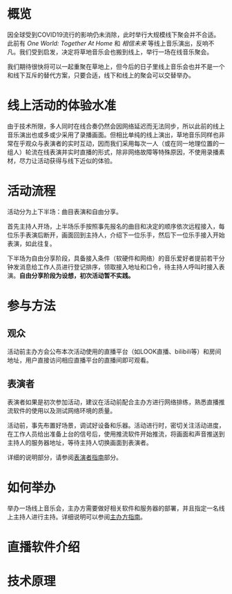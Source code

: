 # 概览
因全球受到COVID19流行的影响仍未消除，此时举行大规模线下聚会并不合适。此前有 *One World: Together At Home* 和 *相信未来* 等线上音乐演出，反响不凡。我们受到启发，决定将草地音乐会也搬到线上，举行一场在线音乐聚会。

我们期待很快将可以一起重聚在草地上，但今后的日子里线上音乐会也并不是一个和线下互斥的替代方案，只要合适，线下和线上的聚会可以交替举办。

# 线上活动的体验水准

由于技术所限，多人同时在线合奏仍然会因网络延迟而无法同步，所以此前的线上音乐演出也或多或少采用了录播画面。但相比单纯的线上演出，草地音乐同样也非常在乎观众与表演者的实时互动，因而我们采用每次一人（或在同一地理位置的一组人）轮流在线表演并实时直播的形式，除非网络故障等特殊原因，不使用录播素材，尽力让活动获得与线下近似的体验。

# 活动流程
活动分为上下半场：曲目表演和自由分享。

首先主持人开场，上半场乐手按照事先报名的曲目和决定的顺序依次远程接入，每位乐手表演后断开，画面回到主持人，介绍下一位乐手，然后下一位乐手接入开始表演，如此往复。

下半场为自由分享阶段，具备接入条件（软硬件和网络）的音乐爱好者提前若干分钟发消息给工作人员进行登记排序，领取接入地址和口令，待主持人呼叫时接入表演。**自由分享阶段为设想，初次活动暂不实践。**

# 参与方法
## 观众
活动前主办方会公布本次活动使用的直播平台（如LOOK直播、bilibili等）和房间地址，用户直接访问相应直播平台的直播间即可观看。

## 表演者
表演者如果是初次参加活动，建议在活动前配合主办方进行网络排练，熟悉直播推流软件的使用以及测试网络环境的质量。

活动前，事先布置好场景，调试好设备和乐器。活动进行时，密切关注活动进度，在工作人员给出准备上台的信号后，使用推流软件开始推流，将画面和声音推送到主持人的服务器地址，等待主持人切换画面到表演者。

详细的说明部分，请参阅[表演者指南](guide-for-performers)部分。

# 如何举办
举办一场线上音乐会，主办方需要做好相关软件和服务器的部署，并且指定一名线上主持人进行主持。详细说明可以参阅[主办方指南](guide-for-hosts)。

# 直播软件介绍

# 技术原理
